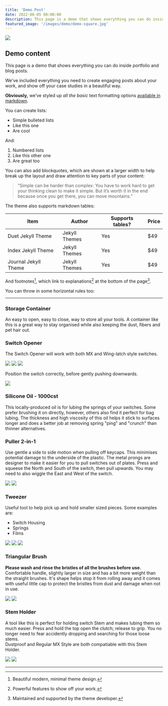 ```yaml
---
title: 'Demo Post'
date: 2022-06-05 00:00:00
description: This page is a demo that shows everything you can do inside portfolio and blog posts.
featured_image: '/images/demo/demo-square.jpg'
---
```


![](/images/demo/demo-landscape.jpg)

## Demo content

This page is a demo that shows everything you can do inside portfolio and blog posts.

We've included everything you need to create engaging posts about your work, and show off your case studies in a beautiful way.

**Obviously,** we’ve styled up *all the basic* text formatting options [available in markdown](https://github.com/adam-p/markdown-here/wiki/Markdown-Cheatsheet).

You can create lists:

* Simple bulleted lists
* Like this one
* Are cool

And:

1. Numbered lists
2. Like this other one
3. Are great too

You can also add blockquotes, which are shown at a larger width to help break up the layout and draw attention to key parts of your content:

> “Simple can be harder than complex: You have to work hard to get your thinking clean to make it simple. But it’s worth it in the end because once you get there, you can move mountains.”

The theme also supports markdown tables:

| Item                 | Author        | Supports tables? | Price |
|----------------------|---------------|------------------|-------|
| Duet Jekyll Theme    | Jekyll Themes | Yes              | $49   |
| Index Jekyll Theme   | Jekyll Themes | Yes              | $49   |
| Journal Jekyll Theme | Jekyll Themes | Yes              | $49   |

And footnotes[^1], which link to explanations[^2] at the bottom of the page[^3].

[^1]: Beautiful modern, minimal theme design.
[^2]: Powerful features to show off your work.
[^3]: Maintained and supported by the theme developer.

You can throw in some horizontal rules too:

---

### Storage Container
An easy to open, easy to close, way to store all your tools. A container like this is a great way to stay organised while also keeping the dust, fibers and pet hair out. 

### Switch Opener
The Switch Opener will work with both MX and Wing-latch style switches.

<div class="gallery" data-columns="3">
	<img src="/images/Photo_Blog/Switch_Opener.jpg">
	<img src="/images/Photo_Blog/Switch_Opener_Kailh.jpg">
	<img src="/images/Photo_Blog/Switch_Opener_MX.jpg">
</div>

Position the switch correctly, before gently pushing downwards. 

<div class="gallery" data-columns="1">
	<img src="/images/Photo_Blog/Switch_Opener_MX_Open.jpg">
</div>

### Silicone Oil - 1000cst
This locally-produced oil is for lubing the springs of your switches. Some prefer brushing it on directly, however, others also find it perfect for bag lubing. 
The thickness and high viscosity of this oil helps it stick to surfaces longer and does a better job at removing spring "ping" and "crunch" than thinner alternatives.  
<div class="gallery" data-columns="3">

</div>

### Puller 2-in-1 
Use gentle a side to side motion when pulling off keycaps. This minimises potential damage to the underside of the plastic. 
The metal prongs are designer to make it easier for you to pull switches out of plates. Press and squeese the North and South of the switch, then pull upwards. 
You may need to also wiggle the East and West of the switch. 

<div class="gallery" data-columns="2">
<img src="/images/Photo_Blog/Wire_Puller.jpg">
<img src="/images/Photo_Blog/Switch_Puller.jpg">
</div>

### Tweezer
Useful tool to help pick up and hold smaller sized pieces.
Some examples are:
* Switch Housing
* Springs
* Films

<div class="gallery" data-columns="3">
	<img src="/images/Photo_Blog/Tweeser_Film.jpg">
	<img src="/images/Photo_Blog/Tweeser_Spring.jpg">
	<img src="/images/Photo_Blog/Tweeser_Top.jpg">
</div>

### Triangular Brush
**Please wash and rinse the bristles of all the brushes before use.**
Comfortable handle, slightly larger in size and has a bit more weight than the straight brushes. 
It's shape helps stop it from rolling away and it comes with useful little cap to protect the bristles from dust and damage when not in use.  

<div class="gallery" data-columns="2">
	<img src="/images/Photo_Blog/Brush.jpg">
	<img src="/images/Photo_Blog/Brush2.jpg">
</div>

### Stem Holder
A tool like this is perfect for holding switch Stem and makes lubing them so much easier. Press and hold the top open the clutch; release to grip. 
You no longer need to fear accidently dropping and searching for those loose stems.  
Dustproof and Regular MX Style are both compatiable with this Stem Holder. 

<div class="gallery" data-columns="2">
	<img src="/images/Photo_Blog/Stem_Holder_Dustproof.jpg">
	<img src="/images/Photo_Blog/Stem_Holder_MX.jpg">
</div>

---

